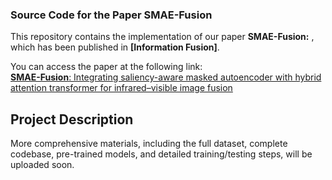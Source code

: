 ### Source Code for the Paper **SMAE-Fusion**

This repository contains the implementation of our paper **SMAE-Fusion:** , which has been published in **[Information Fusion]**.

You can access the paper at the following link:  
[**SMAE-Fusion**: Integrating saliency-aware masked autoencoder with hybrid attention transformer for infrared–visible image fusion]([https://doi.org/your-paper-link](https://doi.org/10.1016/j.inffus.2024.102841))

## Project Description
More comprehensive materials, including the full dataset, complete codebase, pre-trained models, and detailed training/testing steps, will be uploaded soon.

